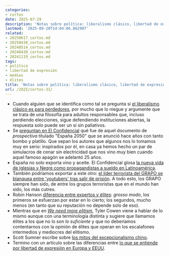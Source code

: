 ```yaml
---
categories:
- cortos
date: 2025-07-29
description: 'Notas sobre política: liberalismo clásico, libertad de expresión, etc.'
lastmod: '2025-09-20T14:04:06.862907'
related:
- 20250617_cortos.md
- 20250430_cortos.md
- 20240514_cortos.md
- 20240430_cortos.md
- 20241119_cortos.md
tags:
- política
- libertad de expresión
- medios
- élites
title: 'Notas sobre política: liberalismo clásico, libertad de expresión, etc.'
url: /2025/cortos-31/
---
```


- Cuando alguien que se identifica como tal se pregunta si [el liberalismo clásico es para perdedores](https://marginalrevolution.com/marginalrevolution/2025/05/is-classical-liberalism-for-losers.html), por mucho que lo niegue y argumente que se trata de una filosofía para adultos responsables que, incluso perdiendo elecciones, sigue defendiendo instituciones abiertas, la respuesta solo puede ser un sí sin paliativos.
- Se [preguntan en El Confidencial](https://blogs.elconfidencial.com/espana/caza-mayor/2025-08-25/de-la-foto-del-reina-sofia-al-olvido-que-fue-del-espana-2050-de-redondo-y-rubio_4195978/) qué fue de aquel documento de _prospectiva_ titulado "España 2050" que se anunció hace años con tanto bombo y platillo. Que sepan los autores que algunos nos lo tomamos muy en serio: inspirados por él, en casa ya hemos hecho un par de simulacros de cenar sin electricidad que nos vino muy bien cuando aquel famoso apagón se adelantó 25 años.
- España no solo exporta vino y aceite. El Confidencial glosa [la nueva vida de Iglesias y Negre como propagandistas a sueldo en Latinoamérica](https://www.elconfidencial.com/espana/2025-08-27/pablo-iglesias-javier-negre-latinoamerica_4195083/).
- También podríamos exportar a este otro: [el líder terrorista del GRAPO se blanquea entre 'youtubers' tras salir de prisión](https://www.elconfidencial.com/espana/2025-08-07/lider-terrorista-grapo-youtubers-salida-prision_4187151/). A todo esto, los GRAPO siempre han sido, de entre los grupos terroristas que en el mundo han sido, los más cutres.
- Robin Hanson [diferencia entre expertos y élites](https://www.overcomingbias.com/p/elite-confidence): _grosso modo_, los primeros se esfuerzan por estar en lo cierto; los segundos, mucho menos (en tanto que su reputación no depende solo de eso).
- Mientras que en [_We need more elitism_](https://marginalrevolution.com/marginalrevolution/2025/04/we-need-more-elitism.html), Tyler Cowen viene a hablar de lo mismo aunque con una terminología distinta y sugiere que llamamos élites a los que no lo son _lo suficiente_ y que no deberíamos contentarnos con la opinión de élites que operan en los escalafones intermedios y mediocres del elitismo.
- Scott Sumner escribe sobre [los mitos del excepcionalismo chino](https://scottsumner.substack.com/p/the-myths-of-chinese-exceptionalism).
- Termino con un artículo sobre las diferencias entre [lo que se entiende por libertad de expresión en Europa y EEUU](https://www.theatlantic.com/ideas/archive/2025/08/europe-free-speech-republicans/683915/).